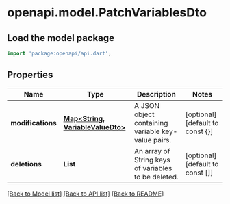 # openapi.model.PatchVariablesDto

## Load the model package
```dart
import 'package:openapi/api.dart';
```

## Properties
Name | Type | Description | Notes
------------ | ------------- | ------------- | -------------
**modifications** | [**Map<String, VariableValueDto>**](VariableValueDto.md) | A JSON object containing variable key-value pairs. | [optional] [default to const {}]
**deletions** | **List<String>** | An array of String keys of variables to be deleted. | [optional] [default to const []]

[[Back to Model list]](../README.md#documentation-for-models) [[Back to API list]](../README.md#documentation-for-api-endpoints) [[Back to README]](../README.md)


